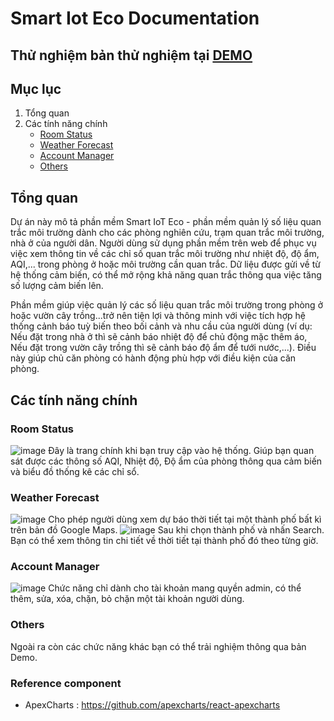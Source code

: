 # Smart Iot Eco Documentation
 
## Thử nghiệm bản thử nghiệm tại [DEMO](http://54.237.117.36)

## Mục lục
1. Tổng quan
2. Các tính năng chính
    * [Room Status](#room-status)
    * [Weather Forecast](#weather-forecast)
    * [Account Manager](#account-manager)
    * [Others](#others)

##  Tổng quan
Dự án này mô tả phần mềm Smart IoT Eco - phần mềm quản lý số liệu quan trắc môi trường dành cho các phòng nghiên cứu, trạm quan trắc môi trường, nhà ở của người dân. Người dùng sử dụng phần mềm trên web để phục vụ việc xem thông tin về các chỉ số quan trắc môi trường như nhiệt độ, độ ẩm, AQI,... trong phòng ở hoặc môi trường cần quan trắc. Dữ liệu được gửi về từ hệ thống cảm biến, có thể mở rộng khả năng quan trắc thông qua việc tăng số lượng cảm biến lên. 

Phần mềm giúp việc quản lý các số liệu quan trắc môi trường trong phòng ở hoặc vườn cây trồng...trở nên tiện lợi và thông minh với việc tích hợp hệ thống cảnh báo tuỳ biến theo bối cảnh và nhu cầu của người dùng (ví dụ: Nếu đặt trong nhà ở thì sẽ cảnh báo nhiệt độ để chủ động mặc thêm áo, Nếu đặt trong vườn cây trồng thì sẽ cảnh báo độ ẩm để tưới nước,...). Điều này giúp chủ căn phòng có hành động phù hợp với điều kiện của căn phòng.

## Các tính năng chính

### Room Status
![image](https://i.imgur.com/aDG5l75.png)
Đây là trang chính khi bạn truy cập vào hệ thống. Giúp bạn quan sát được các thông số AQI, Nhiệt độ, Độ ẩm của phòng thông qua cảm biến và biểu đồ thống kê các chỉ sổ.

### Weather Forecast
![image](https://i.imgur.com/OoEudKr.png)
Cho phép người dùng xem dự báo thời tiết tại một thành phố bất kì trên bản đồ Google Maps.
![image](https://i.imgur.com/Gjpf06Y.png)
Sau khi chọn thành phố và nhấn Search. Bạn có thể xem thông tin chi tiết về thời tiết tại thành phố đó theo từng giờ.

### Account Manager
![image](https://i.imgur.com/AOfCwG6.png)
Chức năng chỉ dành cho tài khoản mang quyền admin, có thể thêm, sửa, xóa, chặn, bỏ chặn một tài khoản người dùng.

### Others
Ngoài ra còn các chức năng khác bạn có thể trải nghiệm thông qua bản Demo.


### Reference component
- ApexCharts : https://github.com/apexcharts/react-apexcharts
